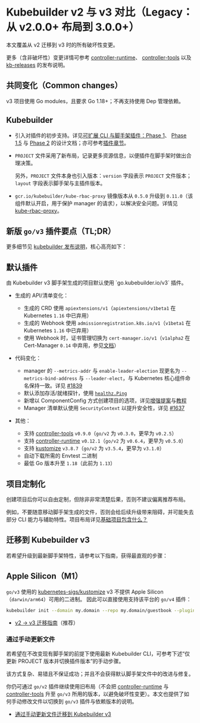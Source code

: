 # Kubebuilder v2 与 v3 对比（Legacy：从 v2.0.0+ 布局到 3.0.0+）

本文覆盖从 v2 迁移到 v3 时的所有破坏性变更。

更多（含非破坏性）变更详情可参考
[controller-runtime][controller-runtime]、
[controller-tools][controller-tools]
以及 [kb-releases][kb-releases] 的发布说明。

## 共同变化（Common changes）

v3 项目使用 Go modules，且要求 Go 1.18+；不再支持使用 Dep 管理依赖。

## Kubebuilder

- 引入对插件的初步支持。详见[可扩展 CLI 与脚手架插件：Phase 1][plugins-phase1-design-doc]、
  [Phase 1.5][plugins-phase1-design-doc-1.5] 与 [Phase 2][plugins-phase2-design-doc] 的设计文档；亦可参考[插件章节][plugins-section]。

- `PROJECT` 文件采用了新布局，记录更多资源信息，以便插件在脚手架时做出合理决策。

    另外，`PROJECT` 文件本身也引入版本：`version` 字段表示 `PROJECT` 文件版本；`layout` 字段表示脚手架与主插件版本。

- `gcr.io/kubebuilder/kube-rbac-proxy` 镜像版本从 `0.5.0` 升级到 `0.11.0`（该组件默认开启，用于保护 manager 的请求），以解决安全问题。详情见 [kube-rbac-proxy][kube-rbac-proxy]。

## 新版 `go/v3` 插件要点（TL;DR）

更多细节见 [kubebuilder 发布说明][kb-releases]，核心高亮如下：

<aside class="note">
<h1>默认插件</h1>
由 Kubebuilder v3 脚手架生成的项目默认使用 `go.kubebuilder.io/v3` 插件。
</aside>

- 生成的 API/清单变化：
  * 生成的 CRD 使用 `apiextensions/v1`（`apiextensions/v1beta1` 在 Kubernetes `1.16` 中已弃用）
  * 生成的 Webhook 使用 `admissionregistration.k8s.io/v1`（`v1beta1` 在 Kubernetes `1.16` 中已弃用）
  * 使用 Webhook 时，证书管理切换为 `cert-manager.io/v1`（`v1alpha2` 在 Cert-Manager `0.14` 中弃用，参见[文档][cert-manager-docs]）

- 代码变化：
  * manager 的 `--metrics-addr` 与 `enable-leader-election` 现更名为 `--metrics-bind-address` 与 `--leader-elect`，与 Kubernetes 核心组件命名保持一致。详见 [#1839][issue-1893]
  * 默认添加存活/就绪探针，使用 [`healthz.Ping`][healthz-ping]
  * 新增以 ComponentConfig 方式创建项目的选项，详见[增强提案][enhancement proposal]与[教程][component-config-tutorial]
  * Manager 清单默认使用 `SecurityContext` 以提升安全性，详见 [#1637][issue-1637]
- 其他：
  * 支持 [controller-tools][controller-tools] `v0.9.0`（`go/v2` 为 `v0.3.0`，更早为 `v0.2.5`）
  * 支持 [controller-runtime][controller-runtime] `v0.12.1`（`go/v2` 为 `v0.6.4`，更早为 `v0.5.0`）
  * 支持 [kustomize][kustomize] `v3.8.7`（`go/v2` 为 `v3.5.4`，更早为 `v3.1.0`）
  * 自动下载所需的 Envtest 二进制
  * 最低 Go 版本升至 `1.18`（此前为 `1.13`）

<aside class="note warning">
<h1>项目定制化</h1>

创建项目后你可以自由定制，但除非非常清楚后果，否则不建议偏离推荐布局。

例如，不要随意移动脚手架生成的文件，否则会给后续升级带来阻碍，并可能失去部分 CLI 能力与辅助特性。项目布局详见[基础项目包含什么？][basic-project-doc]

</aside>

## 迁移到 Kubebuilder v3

若希望升级到最新脚手架特性，请参考以下指南，获得最直观的步骤：

<aside class="note warning">
<h1>Apple Silicon（M1）</h1>

`go/v3` 使用的 [kubernetes-sigs/kustomize][kustomize] v3 不提供 Apple Silicon（`darwin/arm64`）可用的二进制。
因此可以直接使用支持该平台的 `go/v4` 插件：

```bash
kubebuilder init --domain my.domain --repo my.domain/guestbook --plugins=go/v4
```

</aside>

- [v2 → v3 迁移指南][migration-guide-v2-to-v3]（推荐）

### 通过手动更新文件

若希望在不改变现有脚手架的前提下使用最新 Kubebuilder CLI，可参考下述“仅更新 PROJECT 版本并切换插件版本”的手动步骤。

该方式复杂、易错且不保证成功；并且不会获得默认脚手架文件中的改进与修复。

你仍可通过 `go/v2` 插件继续使用旧布局（不会把 [controller-runtime][controller-runtime] 与 [controller-tools][controller-tools] 升至 `go/v3` 所用的版本，以避免破坏性变更）。本文也提供了如何手动修改文件以切换到 `go/v3` 插件与依赖版本的说明。

- [通过手动更新文件迁移到 Kubebuilder v3][manually-upgrade]

[plugins-phase1-design-doc]: https://github.com/kubernetes-sigs/kubebuilder/blob/master/designs/extensible-cli-and-scaffolding-plugins-phase-1.md
[plugins-phase1-design-doc-1.5]: https://github.com/kubernetes-sigs/kubebuilder/blob/master/designs/extensible-cli-and-scaffolding-plugins-phase-1-5.md
[plugins-phase2-design-doc]: https://github.com/kubernetes-sigs/kubebuilder/blob/master/designs/extensible-cli-and-scaffolding-plugins-phase-2.md
[plugins-section]: ./../../plugins/plugins.md
[manually-upgrade]: manually_migration_guide_v2_v3.md
[component-config-tutorial]: ../../component-config-tutorial/tutorial.md
[issue-1893]: https://github.com/kubernetes-sigs/kubebuilder/issues/1839
[migration-guide-v2-to-v3]: migration_guide_v2tov3.md
[healthz-ping]: https://pkg.go.dev/sigs.k8s.io/controller-runtime/pkg/healthz#CheckHandler
[controller-runtime]: https://github.com/kubernetes-sigs/controller-runtime/releases
[controller-tools]: https://github.com/kubernetes-sigs/controller-tools/releases
[kustomize]: https://github.com/kubernetes-sigs/kustomize/releases
[issue-1637]: https://github.com/kubernetes-sigs/kubebuilder/issues/1637
[enhancement proposal]: https://github.com/kubernetes/enhancements/tree/master/keps/sig-cluster-lifecycle/wgs
[cert-manager-docs]: https://cert-manager.io/docs/installation/upgrading/
[kb-releases]: https://github.com/kubernetes-sigs/kubebuilder/releases
[kube-rbac-proxy]: https://github.com/brancz/kube-rbac-proxy/releases
[basic-project-doc]: ../../cronjob-tutorial/basic-project.md
[kustomize]: https://github.com/kubernetes-sigs/kustomize

